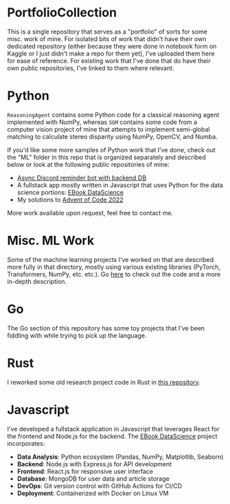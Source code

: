 # PortfolioCollection

This is a single repository that serves as a "portfolio" of sorts for some misc. work of mine. For isolated bits of work that didn't have their own dedicated repository (either because they were done in notebook form on Kaggle or I just didn't make a repo for them yet), I've uploaded them here for ease of reference. For existing work that I've done that do have their own public repositories, I've linked to them where relevant.



# Python 

``ReasoningAgent`` contains some Python code for a classical reasoning agent implemented with NumPy, whereas ``SGM`` contains some code from a computer vision project of mine that attempts to implement semi-global matching to calculate stereo disparity using NumPy, OpenCV, and Numba. 

If you'd like some more samples of Python work that I've done, check out the "ML" folder in this repo that is organized separately and described below or look at the following public repositories of mine:

- [Async Discord reminder bot with backend DB](https://github.com/mmk150/reminder_bot)
- A fullstack app mostly written in Javascript that uses Python for the data science portions: [EBook DataScience](https://github.com/mmk150/ebookds)
- My solutions to [Advent of Code 2022](https://github.com/mmk150/AdventOfCode2022)

More work available upon request, feel free to contact me.

# Misc. ML Work

Some of the machine learning projects I've worked on that are described more fully in that directory, mostly using various existing libraries (PyTorch, Transformers, NumPy, etc. etc.). Go [here](./ML/README.md) to check out the code and a more in-depth description. 


# Go

The Go section of this repository has some toy projects that I've been fiddling with while trying to pick up the language.

# Rust

I reworked some old research project code in Rust in [this repository](https://github.com/mmk150/MillerRabin).


# Javascript

I've developed a fullstack application in Javascript that leverages React for the frontend and Node.js for the backend. The [EBook DataScience](https://github.com/mmk150/ebookds) project incorporates:

- **Data Analysis**: Python ecosystem (Pandas, NumPy, Matplotlib, Seaborn)
- **Backend**: Node.js with Express.js for API development
- **Frontend**: React.js for responsive user interface
- **Database**: MongoDB for user data and article storage
- **DevOps**: Git version control with GitHub Actions for CI/CD
- **Deployment**: Containerized with Docker on Linux VM